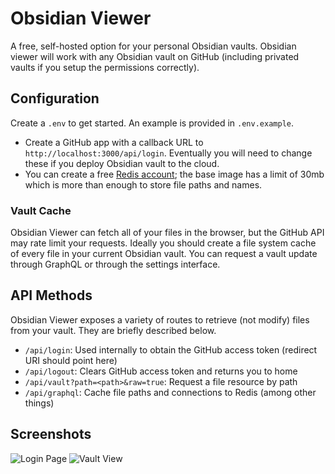 # Obsidian Viewer

A free, self-hosted option for your personal Obsidian vaults. Obsidian viewer will work with any Obsidian vault on GitHub (including privated vaults if you setup the permissions correctly).

## Configuration

Create a `.env` to get started. An example is provided in `.env.example`.

- Create a GitHub app with a callback URL to `http://localhost:3000/api/login`. Eventually you will need to change these if you deploy Obsidian vault to the cloud.
- You can create a free [Redis account](http://redis.com); the base image has a limit of 30mb which is more than enough to store file paths and names.

### Vault Cache

Obsidian Viewer can fetch all of your files in the browser, but the GitHub API may rate limit your requests. Ideally you should create a file system cache of every file in your current Obsidian vault. You can request a vault update through GraphQL or through the settings interface.

## API Methods

Obsidian Viewer exposes a variety of routes to retrieve (not modify) files from your vault. They are briefly described below.

- `/api/login`: Used internally to obtain the GitHub access token (redirect URI should point here)
- `/api/logout`: Clears GitHub access token and returns you to home
- `/api/vault?path=<path>&raw=true`: Request a file resource by path
- `/api/graphql`: Cache file paths and connections to Redis (among other things)

## Screenshots

![Login Page](/screenshots/Screen%20Shot%202023-01-17%20at%208.48.53%20AM.png)
![Vault View](/screenshots/Screen%20Shot%202023-01-17%20at%208.51.20%20AM.png)

```

```
